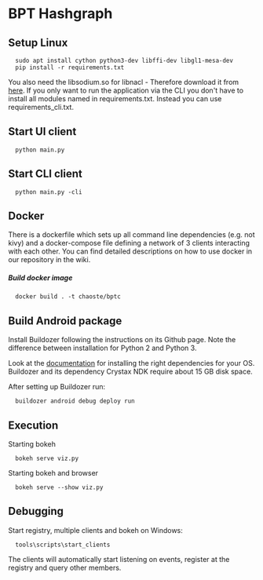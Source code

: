 # BPT Hashgraph

## Setup Linux
```shell
  sudo apt install cython python3-dev libffi-dev libgl1-mesa-dev
  pip install -r requirements.txt
```
You also need the libsodium.so for libnacl - Therefore download it from [here](https://download.libsodium.org/libsodium/releases/).
If you only want to run the application via the CLI you don't have to install all modules
named in requirements.txt. Instead you can use requirements_cli.txt.

## Start UI client
```shell
  python main.py
```

## Start CLI client
```shell
  python main.py -cli
```



## Docker

There is a dockerfile which sets up all command line dependencies (e.g. not kivy) and a docker-compose file defining a network of 3 clients interacting with each other.
You can find detailed descriptions on how to use docker in our repository in the wiki.

##### Build docker image
```shell
  docker build . -t chaoste/bptc
```


## Build Android package
Install Buildozer following the instructions on its Github page. Note the difference between
installation for Python 2 and Python 3.

Look at the [documentation](http://buildozer.readthedocs.io/en/latest/installation.html)
for installing the right dependencies for your OS. Buildozer and its dependency Crystax
NDK require about 15 GB disk space.

After setting up Buildozer run:

```shell
  buildozer android debug deploy run
```

## Execution
Starting bokeh
```shell
  bokeh serve viz.py
```

Starting bokeh and browser
```shell
  bokeh serve --show viz.py
```

## Debugging
Start registry, multiple clients and bokeh on Windows:
```
  tools\scripts\start_clients
```
The clients will automatically start listening on events, register at the
registry and query other members.